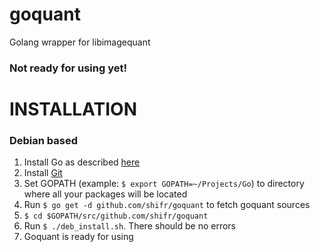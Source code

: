 # goquant
Golang wrapper for libimagequant

### Not ready for using yet! ###

# INSTALLATION #

### Debian based ###
1. Install Go as described [here][go-install]
2. Install [Git][git]
3. Set GOPATH (example: `$ export GOPATH=~/Projects/Go`) to directory where all your packages will be located
4. Run `$ go get -d github.com/shifr/goquant` to fetch goquant sources
5. `$ cd $GOPATH/src/github.com/shifr/goquant`
6. Run `$ ./deb_install.sh`. There should be no errors
7. Goquant is ready for using

[go-install]: https://golang.org/doc/install
[git]: https://git-scm.com/book/en/v2/Getting-Started-Installing-Git
